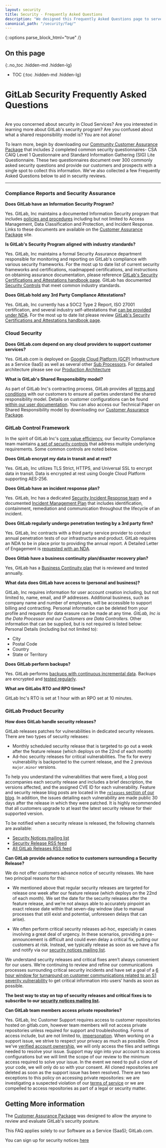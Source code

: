```yaml
---
layout: security
title: Security - Frequently Asked Questions
description: "We designed this Frequently Asked Questions page to serve as a starting point for those interested in GitLab's Security."
canonical_path: "/security/faq/"
---
```


{::options parse_block_html="true" /}

## On this page
{:.no_toc .hidden-md .hidden-lg}

- TOC
{:toc .hidden-md .hidden-lg}

# GitLab Security Frequently Asked Questions
<br>
Are you concerned about security in Cloud Services? Are you interested in learning more about GitLab's security program? Are you confused about what a shared responsibility model is? You are not alone! 

To learn more, begin by downloading our [Community Customer Assurance Package](https://about.gitlab.com/security/cap/) that includes 2 completed common security questionnaires- CSA CAIQ Level 1 Questionnaire and Standard Information Gathering (SIG) Lite Questionnaire. These two questionnaires document over 300 commonly asked security questions and provide our customers and prospects with a single spot to collect this information. We've also collected a few Frequently Asked Questions below to aid in security reviews. 

----

### Compliance Reports and Security Assurance

**Does GitLab have an Information Security Program?**

Yes. GitLab, Inc maintains a documented Information Security program that includes [policies and procedures](https://about.gitlab.com/handbook/engineering/security/#resources) including but not limited to Access Management, Data Classification and Protection, and Incident Response. Links to these documents are available on the [Customer Assurance Package](https://about.gitlab.com/security/cap/) site.

**Is GitLab's Security Program aligned with industry standards?**

Yes. GitLab, Inc maintains a formal Security Assurance department responsible for monitoring and reporting on GitLab's compliance with various security frameworks. For the most up to date list of current security frameworks and certifications, roadmapped certifications, and instructions on obtaining assurance documentation, please reference [GitLab's Security Certifications and Attestations handbook page](https://about.gitlab.com/handbook/engineering/security/security-assurance/security-compliance/certifications.html). GitLab has documented [Security Controls](https://about.gitlab.com/handbook/engineering/security/security-assurance/security-compliance/sec-controls.html) that meet common industry standards. 

**Does GitLab hold any 3rd Party Compliance Attestations?**

Yes. GitLab, Inc currently has a SOC2 Type 2 Report, ISO 27001 certification, and several industry self-attestations that [can be provided under NDA](https://about.gitlab.com/security/cap/). For the most up to date list please review [GitLab's Security Certifications and Attestations handbook page](https://about.gitlab.com/handbook/engineering/security/security-assurance/security-compliance/certifications.html).


### Cloud Security

**Does GitLab.com depend on any cloud providers to support customer services?**

Yes. GitLab.com is deployed on [Google Cloud Platform (GCP)](https://cloud.google.com/security) Infrastructure as a Service (IaaS) as well as several other [Sub Processors](https://about.gitlab.com/privacy/subprocessors/). For detailed architecture please see our [Production Architecture](https://about.gitlab.com/handbook/engineering/infrastructure/production/architecture/)
	    
**What is GitLab's Shared Responsibility model?**

As part of GitLab Inc's contracting process, GitLab provides all [terms and conditions](https://about.gitlab.com/handbook/legal/subscription-agreement/#14-security--data-protection) with our customers to ensure all parties understand the shared responsibility model. Details on customer configurations can be found [within our user documentation](https://docs.gitlab.com/ee/). You can also access our Technical Paper on Shared Responsibility model by downloading our [Customer Assurance Package](https://about.gitlab.com/security/cap/).
	    

### GitLab Control Framework

In the spirit of GitLab Inc's [core value efficiency](https://about.gitlab.com/handbook/values/#efficiency), our Security Compliance team maintains [a set of security controls](https://about.gitlab.com/handbook/engineering/security/security-assurance/security-compliance/sec-controls.html) that address multiple underlying requirements. Some common controls are noted below. 

**Does GitLab encrypt my data in transit and at rest?**

Yes. GitLab, Inc utilizes TLS Strict, HTTPS, and Universal SSL to encrypt data in transit. Data is encrypted at rest using Google Cloud Platform supporting AES-256.

**Does GitLab have an incident response plan?**

Yes. GitLab, Inc has a dedicated [Security Incident Response team](https://about.gitlab.com/handbook/engineering/security/security-operations/sirt/sec-incident-response.html) and a documented [Incident Management Plan](https://about.gitlab.com/handbook/engineering/security/security-operations/sirt/#-incident-management-and-review) that  includes identification, containment, remediation and communication throughout the lifecycle of an incident. 

**Does GitLab regularly undergo penetration testing by a 3rd party firm?**

Yes. GitLab, Inc contracts with a third party service provider to conduct annual penetration tests of our infrastructure and product. GitLab requires an NDA to be in place prior to providing the annual report. A Detailed Letter of Engagement is [requested with an NDA](https://about.gitlab.com/security/cap/). 
	   
**Does Gitlab have a business continuity plan/disaster recovery plan?** 

Yes, GitLab has a [Business Continuity plan](https://about.gitlab.com/handbook/business-ops/gitlab-business-continuity-plan/) that is reviewed and tested annually.  

**What data does GitLab have access to (personal and business)?**

GitLab, Inc requires information for user account creation including, but not limited to, name, email, and IP addresses. Additional business, such as company name and number of employees, will be accessible to support billing and contracting. Personal information can be deleted from your profile and requests for data erasure can be made at any time. _GitLab, Inc is the Data Processor and our Customers are Data Controllers._ Other information that can be supplied, but is not required is listed below:
<br>
Personal Details (including but not limited to):
<br>

- City
- Postal Code
- Country
- State or Territory

**Does GitLab perform backups?**

Yes. GitLab performs [backups with continuous incremental data](https://about.gitlab.com/handbook/engineering/infrastructure/production/#backups). Backups are encrypted and [tested regularly](https://about.gitlab.com/handbook/engineering/infrastructure/database/disaster_recovery.html). 

**What are GitLabs RTO and RPO times?**

GitLab Inc's RTO is set at 1 hour with an RPO set at 10 minutes. 

### GitLab Product Security

**How does GitLab handle security releases?**

GitLab releases patches for vulnerabilities in dedicated security releases. There are two types of security releases: 
* Monthly scheduled security release that is targeted to go out a week after the feature release (which deploys on the 22nd of each month)
* Ad-hoc security releases for critical vulnerabilities. The fix for every vulnerability is backported to the current release, and the 2 previous `major.minor` versions.  

To help you understand the vulnerabilities that were fixed, a blog post accompanies each security release and includes a brief description, the 
versions affected, and the assigned CVE ID for each vulnerability. Feature and security release blog posts are located in the [`releases` section of our blog](https://about.gitlab.com/releases/categories/releases/). In addition, the issues detailing each vulnerability are made public 30 days 
after the release in which they were patched. It is highly recommended that all customers upgrade to at least the latest security release for their 
supported version.

To be notified when a security release is released, the following channels are
available:
- [Security Notices mailing list](/company/contact/)
- [Security Release RSS feed](/security-releases.xml)
- [All GitLab Releases RSS feed](https://about.gitlab.com/all-releases.xml)

**Can GitLab provide advance notice to customers surrounding a Security Release?**

We do not offer customers advance notice of security releases. We have two principal reasons for this:

* We mentioned above that regular security releases are targeted for release one week after our feature release (which deploys on the 22nd of each month). We set the date for the security releases after the feature release, and we’re not always able to accurately pinpoint an exact release date within that seven-day window (due to manual processes that still exist and potential, unforeseen delays that can arise).

* We often perform critical security releases ad-hoc, especially in cases involving a great deal of urgency. In these scenarios, providing a pre-announcement is difficult and could even delay a critical fix, putting our customers at risk. Instead, we typically release as soon as we have a fix and notify via our [security notices mailing list](/company/contact/).

We understand security releases and critical fixes aren’t always convenient for our users. We’re continuing to review and refine our communications processes surrounding critical security incidents and have set a goal of a [6 hour window for turnaround on customer communications related to an S1 severity vulnerability](/handbook/engineering/security/security-operations/sirt/security-incident-communication-plan.html#turnaround-on-customer-messaging) to get critical information into users’ hands as soon as possible.

**The best way to stay on top of security releases and critical fixes is to subscribe to our [security notices mailing list](/company/contact/).**

**Can GitLab team members access private repositories?**

Yes. GitLab, Inc Customer Support requires access to customer repositories hosted on gitlab.com, however team members will not access private repositories unless required for support and troubleshooting. Forms of access include, but are not limited to, [impersonation](https://docs.gitlab.com/ee/user/admin_area/#user-impersonation). When working on a support issue, we strive to respect your privacy as much as possible. Once we've [verified account ownership](/handbook/support/workflows/account_verification.html), we will only access the files and settings needed to resolve your issue. Support may sign into your account to access configurations but we will limit the scope of our review to the minimum access required to solve your issue. In the event we need to pull a clone of your code, we will only do so with your consent. All cloned repositories are deleted as soon as the support issue has been resolved. There are two exceptions to this policy on accessing private repositories: we are investigating a suspected violation of our [terms of service](/terms/) or we are compelled to access repositories as part of a legal or security matter.

## Getting More information

The [Customer Assurance Package](https://about.gitlab.com/security/cap/) was designed to allow the anyone to review and evaluate GitLab's security posture. 

This FAQ applies solely to our Software as a Service (SaaS); GitLab.com.

You can sign up for security notices [here](https://about.gitlab.com/company/contact/)

